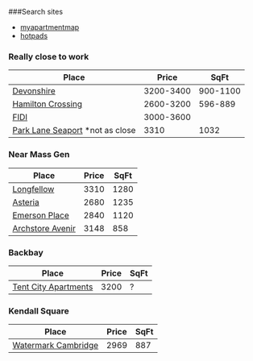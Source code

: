###Search sites
- [myapartmentmap](http://www.myapartmentmap.com/map/zip_code/02110/?search=true)
- [hotpads](http://hotpads.com/search#lat=42.36000189322598&lon=-71.05594396591187&zoom=24&detailsOpen=true&dupeGrouping=building&listingTypes=rental,sublet,room,corporate&bedrooms=2,3,4,5,6,7,8plus&highPrice=3500&includeVaguePricing=false&resultsPerQuad=24)


### Really close to work
Place | Price | SqFt |
------|-------|-------
[Devonshire](http://www.devonshireboston.com/)|3200-3400|900-1100
[Hamilton Crossing](http://thehamiltoncompany.com/crossing/index.html#price)|2600-3200|596-889
[FIDI](http://fidilofts.com/residencies/)|3000-3600|
[Park Lane Seaport](http://www.parklaneseaport.com/) *not as close|3310|1032


### Near Mass Gen
Place | Price | SqFt |
------|-------|-------
[Longfellow](http://www.equityapartments.com/Massachusetts/Boston-apartments/Beacon-Hill/The-Towers-at-Longfellow-apartments.aspx)|3310|1280
[Asteria](http://www.equityapartments.com/massachusetts/boston-apartments/west-end/the-west-end-apartments-asteria-villas-and-vesta.aspx)|2680|1235
[Emerson Place](http://www.equityapartments.com/Massachusetts/Boston-apartments/Beacon-Hill/Emerson-Place-apartments.aspx)|2840|1120
[Archstore Avenir](http://www.archstoneapartments.com/Templates_Metro/CommunityFloorPlans.aspx?NRMODE=Published&NRNODEGUID=%7b650A7B8A-B6CE-4E67-BFBD-32002C790997%7d&NRORIGINALURL=%2fApartments%2fMassachusetts%2fBoston%2fArchstone_Avenir%2ffloorplans.htm&NRCACHEHINT=NoModifyGuest)|3148|858

### Backbay
Place | Price | SqFt |
------|-------|-------
[Tent City Apartments](http://www.tentcityapartments.com/boston/tent-city-apartments/)|3200|?

### Kendall Square
Place | Price | SqFt |
------|-------|-------
[Watermark Cambridge](http://gables.com/find/apartment/1231-watermark-cambridge-cambridge-ma)|2969|887



